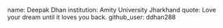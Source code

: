 name: Deepak Dhan
institution: Amity University Jharkhand
quote: Love your dream until it loves you back.
github_user: ddhan288
